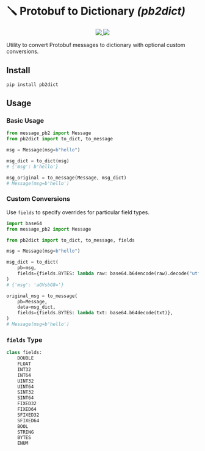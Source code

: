# 🪛 Protobuf to Dictionary _(pb2dict)_

<p align="center">

  <a href="https://github.com/qvecs/pb2dict/actions?query=workflow%3ABuild">
    <img src="https://github.com/qvecs/pb2dict/workflows/Build/badge.svg">
  </a>

  <a href="https://opensource.org/licenses/MIT">
    <img src="https://img.shields.io/badge/License-MIT-blue.svg">
  </a>
</p>

Utility to convert Protobuf messages to dictionary with optional custom conversions.

## Install

```
pip install pb2dict
```

## Usage

### Basic Usage

```python
from message_pb2 import Message
from pb2dict import to_dict, to_message

msg = Message(msg=b"hello")

msg_dict = to_dict(msg)
# {'msg': b'hello'}

msg_original = to_message(Message, msg_dict)
# Message(msg=b'hello')
```

### Custom Conversions

Use `fields` to specify overrides for particular field types.

```python
import base64
from message_pb2 import Message

from pb2dict import to_dict, to_message, fields

msg = Message(msg=b"hello")

msg_dict = to_dict(
    pb=msg,
    fields={fields.BYTES: lambda raw: base64.b64encode(raw).decode("utf-8")},
)
# {'msg': 'aGVsbG8='}

original_msg = to_message(
    pb=Message,
    data=msg_dict,
    fields={fields.BYTES: lambda txt: base64.b64decode(txt)},
)
# Message(msg=b'hello')
```

### `fields` Type

```python
class fields:
    DOUBLE
    FLOAT
    INT32
    INT64
    UINT32
    UINT64
    SINT32
    SINT64
    FIXED32
    FIXED64
    SFIXED32
    SFIXED64
    BOOL
    STRING
    BYTES
    ENUM
```
